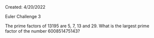 Created: 4/20/2022

Euler Challenge 3
 
The prime factors of 13195 are 5, 7, 13 and 29.
What is the largest prime factor of the number 600851475143?
